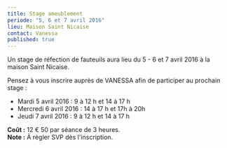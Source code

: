 ```yaml
---
title: Stage ameublement
periode: "5, 6 et 7 avril 2016"
lieu: Maison Saint Nicaise
contact: Vanessa
published: true
---
```



Un stage de réfection de fauteuils aura lieu du 5 - 6 et 7 avril 2016 à la maison Saint Nicaise.

Pensez à vous inscrire auprès de VANESSA afin de participer au prochain stage : 

  * Mardi 5 avril 2016 : 9 à 12 h et 14 à 17 h
  * Mercredi 6 avril 2016 : 14 à 17 h et 17h à 20h
  * Jeudi 7 avril 2016 : 9 à 12 h et 14 à 17 h

**Coût :** 12 € 50 par séance de 3 heures.  
**Note :**  À règler SVP dès l'inscription.
